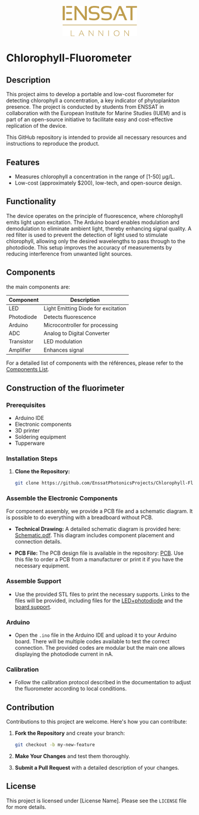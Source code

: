 
<p align="center">
  <img src="images/logo_enssat.png" alt="ENSSAT Logo" width="200"/>
</p>

# Chlorophyll-Fluorometer

## Description

This project aims to develop a portable and low-cost fluorometer for detecting chlorophyll a concentration, a key indicator of phytoplankton presence. The project is conducted by students from ENSSAT in collaboration with the European Institute for Marine Studies (IUEM) and is part of an open-source initiative to facilitate easy and cost-effective replication of the device.

This GitHub repository is intended to provide all necessary resources and instructions to reproduce the product.

## Features

- Measures chlorophyll a concentration in the range of [1-50] µg/L.
- Low-cost (approximately $200), low-tech, and open-source design.

## Functionality

The device operates on the principle of fluorescence, where chlorophyll emits light upon excitation. The Arduino board enables modulation and demodulation to eliminate ambient light, thereby enhancing signal quality. A red filter is used to prevent the detection of light used to stimulate chlorophyll, allowing only the desired wavelengths to pass through to the photodiode. This setup improves the accuracy of measurements by reducing interference from unwanted light sources.

## Components

the main components are:

| Component | Description |
|-----------|-------------|
| LED | Light Emitting Diode for excitation |
| Photodiode | Detects fluorescence |
| Arduino | Microcontroller for processing |
| ADC | Analog to Digital Converter |
| Transistor | LED modulation |
| Amplifier | Enhances signal |

For a detailed list of components with the références, please refer to the [Components List](components.md).

## Construction of the fluorimeter

### Prerequisites

- Arduino IDE
- Electronic components
- 3D printer
- Soldering equipment
- Tupperware

### Installation Steps

1. **Clone the Repository:**

   ```bash
   git clone https://github.com/EnssatPhotonicsProjects/Chlorophyll-Fluorometer.git
   ```

### Assemble the Electronic Components

For component assembly, we provide a PCB file and a schematic diagram. It is possible to do everything with a breadboard without PCB.

- **Technical Drawing:** A detailed schematic diagram is provided here: [Schematic.pdf](path/to/Schematic.pdf). This diagram includes component placement and connection details.

- **PCB File:** The PCB design file is available in the repository: [PCB](). Use this file to order a PCB from a manufacturer or print it if you have the necessary equipment.

### Assemble Support

- Use the provided STL files to print the necessary supports. Links to the files will be provided, including files for the [LED+photodiode](STL_file_ready_to_3D_printing/support_led_photodiode.stl) and the [board support](STL_file_ready_to_3D_printing/support_arduino.stl).

### Arduino

- Open the `.ino` file in the Arduino IDE and upload it to your Arduino board. There will be multiple codes available to test the correct connection. The provided codes are modular but the main one allows displaying the photodiode current in nA.

### Calibration

- Follow the calibration protocol described in the documentation to adjust the fluorometer according to local conditions.

## Contribution

Contributions to this project are welcome. Here's how you can contribute:

1. **Fork the Repository** and create your branch:

   ```bash
   git checkout -b my-new-feature
   ```

2. **Make Your Changes** and test them thoroughly.

3. **Submit a Pull Request** with a detailed description of your changes.

## License

This project is licensed under [License Name]. Please see the `LICENSE` file for more details.
